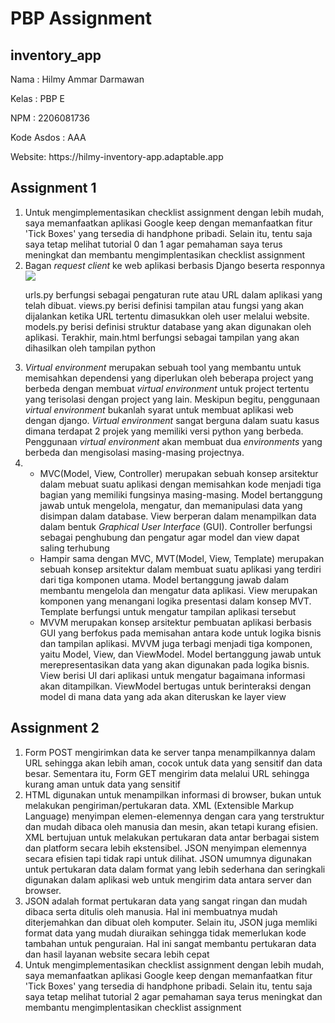 <h1>PBP Assignment</h1>
<h2>inventory_app </h2>

<p>Nama       : Hilmy Ammar Darmawan</p>
<p>Kelas      : PBP E</p>
<p>NPM        : 2206081736</p>
<p>Kode Asdos : AAA</p>
<p>Website: https://hilmy-inventory-app.adaptable.app</p>

<h2>Assignment 1</h2>
<ol>
  
  <li>Untuk mengimplementasikan checklist assignment dengan lebih mudah, saya memanfaatkan aplikasi Google keep dengan memanfaatkan fitur 'Tick Boxes' yang tersedia di handphone pribadi. Selain itu, tentu saja saya tetap melihat tutorial 0 dan 1 agar pemahaman saya terus meningkat dan membantu mengimplentasikan checklist assignment </li>
  
  <li>Bagan <i>request client</i> ke web aplikasi berbasis Django beserta responnya</li>
  <img src="https://res.cloudinary.com/practicaldev/image/fetch/s--wZV9_uu3--/c_limit%2Cf_auto%2Cfl_progressive%2Cq_auto%2Cw_880/https://dev-to-uploads.s3.amazonaws.com/i/d85c2zuye6xw3odavxt0.png" >
  <p>urls.py berfungsi sebagai pengaturan rute atau URL dalam aplikasi yang telah dibuat. views.py berisi definisi tampilan atau fungsi yang akan dijalankan ketika URL tertentu dimasukkan oleh user melalui website. models.py berisi definisi struktur database yang akan digunakan oleh aplikasi. Terakhir, main.html berfungsi sebagai tampilan yang akan dihasilkan oleh tampilan python</p>
  
  <li><i>Virtual environment</i> merupakan sebuah tool yang membantu untuk memisahkan dependensi yang diperlukan oleh beberapa project yang berbeda dengan membuat <i>virtual environment</i> untuk project tertentu yang terisolasi dengan project yang lain. Meskipun begitu, penggunaan <i>virtual environment</i> bukanlah syarat untuk membuat aplikasi web dengan django. <i>Virtual environment</i> sangat berguna dalam suatu kasus dimana terdapat 2 projek yang memiliki versi python yang berbeda. Penggunaan <i>virtual environment</i> akan membuat dua <i>environments</i> yang berbeda dan mengisolasi masing-masing projectnya.</li>
  
  <li>
    <ul>
      <li>MVC(Model, View, Controller) merupakan sebuah konsep arsitektur dalam mebuat suatu aplikasi dengan memisahkan kode menjadi tiga bagian yang memiliki fungsinya masing-masing. Model bertanggung jawab untuk mengelola, mengatur, dan memanipulasi data yang disimpan dalam database. View berperan dalam menampilkan data dalam bentuk <i>Graphical User Interface</i> (GUI). Controller berfungsi sebagai penghubung dan pengatur agar model dan view dapat saling terhubung</li>  
      <li>Hampir sama dengan MVC, MVT(Model, View, Template) merupakan sebuah konsep arsitektur dalam membuat suatu aplikasi yang terdiri dari tiga komponen utama. Model bertanggung jawab dalam membantu mengelola dan mengatur data aplikasi. View merupakan komponen yang menangani logika presentasi dalam konsep MVT. Template berfungsi untuk mengatur tampilan aplikasi tersebut</li>
      <li>MVVM merupakan konsep arsitektur pembuatan aplikasi berbasis GUI yang berfokus pada memisahan antara kode untuk logika bisnis dan tampilan aplikasi. MVVM juga terbagi menjadi tiga komponen, yaitu Model, View, dan ViewModel. Model bertanggung jawab untuk merepresentasikan data yang akan digunakan pada logika bisnis. View berisi UI dari aplikasi untuk mengatur bagaimana informasi akan ditampilkan. ViewModel bertugas untuk berinteraksi dengan model di mana data yang ada akan diteruskan ke layer view</li>
    </ul>
  </li>
  
</ol>

<h2>Assignment 2</h2>
<ol>
  <li>
    Form POST mengirimkan data ke server tanpa menampilkannya dalam URL sehingga akan lebih aman, cocok untuk data yang sensitif dan data besar. Sementara itu, Form GET mengirim data melalui URL sehingga kurang aman untuk data yang sensitif
  </li>
  <li>
    HTML digunakan untuk menampilkan informasi di browser, bukan untuk melakukan pengiriman/pertukaran data. XML (Extensible Markup Language) menyimpan elemen-elemennya dengan cara yang terstruktur dan mudah dibaca oleh manusia dan mesin, akan tetapi kurang efisien. XML bertujuan untuk melakukan pertukaran data antar berbagai sistem dan platform secara lebih ekstensibel. JSON menyimpan elemennya secara efisien tapi tidak rapi untuk dilihat. JSON umumnya digunakan untuk pertukaran data dalam format yang lebih sederhana dan seringkali digunakan dalam aplikasi web untuk mengirim data antara server dan browser.  
  </li>
  <li>
    JSON adalah format pertukaran data yang sangat ringan dan mudah dibaca serta ditulis oleh manusia. Hal ini membuatnya mudah diterjemahkan dan dibuat oleh komputer. Selain itu, JSON juga memliki format data yang mudah diuraikan sehingga tidak memerlukan kode tambahan untuk penguraian. Hal ini sangat membantu pertukaran data dan hasil layanan website secara lebih cepat
  </li>
  <li>
    Untuk mengimplementasikan checklist assignment dengan lebih mudah, saya memanfaatkan aplikasi Google keep dengan memanfaatkan fitur 'Tick Boxes' yang tersedia di handphone pribadi. Selain itu, tentu saja saya tetap melihat tutorial 2 agar pemahaman saya terus meningkat dan membantu mengimplentasikan checklist assignment
  </li>
</ol>
